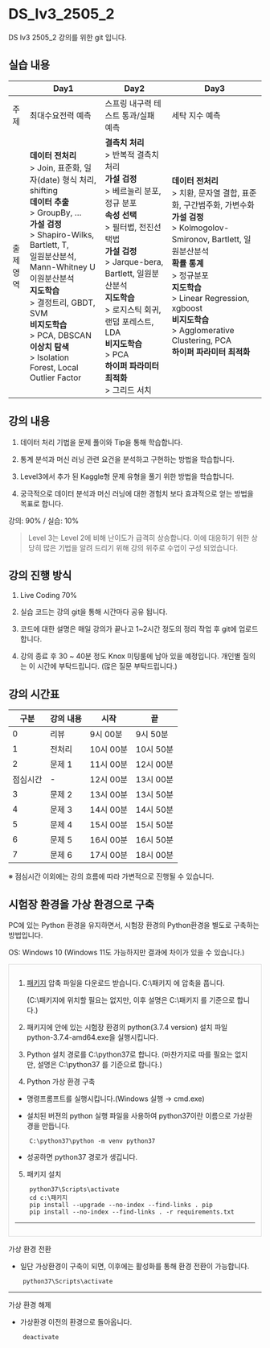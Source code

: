 # DS_lv3_2505_2
DS lv3 2505_2 강의를 위한 git 입니다.

## 실습 내용

||Day1|Day2|Day3|
|---|----|----|----|
|주제|최대수요전력 예측|스프링 내구력 테스트 통과/실패 예측|세탁 지수 예측|
|출제<br/>영역|**데이터 전처리**<br/>> Join, 표준화, 일자(date) 형식 처리, shifting<br/>**데이터 추출**<br/>> GroupBy, …<br/>**가설 검정**<br/>> Shapiro-Wilks, Bartlett, T,<br/>일원분산분석, Mann-Whitney U<br/>이원분산분석<br/>**지도학습**<br/>> 결정트리, GBDT, SVM<br/>**비지도학습**<br/>> PCA, DBSCAN <br/>**이상치 탐색**<br/>> Isolation Forest, Local Outlier Factor|**결측치 처리**<br/>> 반복적 결측치 처리<br/>**가설 검정**<br/>> 베르눌리 분포,  정규 분포<br/>**속성 선택**<br/>> 필터법, 전진선택법<br/>**가설 검정**<br/>> Jarque-bera, Bartlett, 일원분산분석<br/>**지도학습**<br/>> 로지스틱 회귀, 랜덤 포레스트, LDA<br/>**비지도학습**<br/>> PCA<br/>**하이퍼 파라미터 최적화**<br/>> 그리드 서치|**데이터 전처리**<br/>> 치환, 문자열 결합, 표준화, 구간범주화, 가변수화<br/>**가설 검정**<br/>> Kolmogolov-Smironov, Bartlett, 일원분산분석<br/>**확률 통계**<br/>> 정규분포<br/>**지도학습**<br/>> Linear Regression, xgboost<br/>**비지도학습**<br/>> Agglomerative Clustering, PCA<br/>**하이퍼 파라미터 최적화**<br/>|

## 강의 내용

1. 데이터 처리 기법을 문제 풀이와 Tip을 통해 학습합니다.

2. 통계 분석과 머신 러닝 관련 요건을 분석하고 구현하는 방법을 학습합니다. 

3. Level3에서 추가 된 Kaggle형 문제 유형을 풀기 위한 방법을 학습합니다.

4. 궁극적으로 데이터 분석과 머신 러닝에 대한 경험치 보다 효과적으로 얻는 방법을 목표로 합니다.

강의: 90% / 실습: 10%

> Level 3는 Level 2에 비해 난이도가 급격히 상승합니다. 이에 대응하기 위한 상당히 많은 기법을 알려 드리기 위해 강의 위주로 수업이 구성 되었습니다.


## 강의 진행 방식

1. Live Coding 70%

2. 실습 코드는 강의 git을 통해 시간마다 공유 됩니다.

3. 코드에 대한 설명은 매일 강의가 끝나고 1~2시간 정도의 정리 작업 후 git에 업로드합니다.

4. 강의 종료 후 30 ~ 40분 정도 Knox 미팅룸에 남아 있을 예정입니다. 개인별 질의는 이 시간에 부탁드립니다. (많은 질문 부탁드립니다.)


## 강의 시간표

|구분|강의 내용|시작|끝|
|----|---------|----|--|
|0|리뷰|9시 00분| 9시 50분|
|1|전처리|10시 00분| 10시 50분|
|2|문제 1|11시 00분| 12시 00분|
|점심시간|-|12시 00분| 13시 00분|
|3|문제 2|13시 00분| 13시 50분|
|4|문제 3|14시 00분| 14시 50분|
|5|문제 4|15시 00분| 15시 50분|
|6|문제 5|16시 00분| 16시 50분|
|7|문제 6|17시 00분| 18시 00분|

※ 점심시간 이외에는 강의 흐름에 따라 가변적으로 진행될 수 있습니다. 

## 시험장 환경을 가상 환경으로 구축

PC에 있는 Python 환경을 유지하면서, 시험장 환경의 Python환경을 별도로 구축하는 방법입니다.

OS: Windows 10 (Windows 11도 가능하지만 결과에 차이가 있을 수 있습니다.)

<div style="border: 1px solid #ddd; padding: 12px; margin-top: 10px;">

1. [패키지](https://drive.google.com/file/d/1zhyIoMbSq7ZTwf6AnwiIIXtQ1qMqEWlK/view?usp=drive_link) 압축 파일을 다운로드 받습니다.  C:\패키지 에 압축을 풉니다.

   (C:\패키지에 위치할 필요는 없지만, 이후 설명은 C:\패키지 를 기준으로 합니다.)


2. 패키지에 안에 있는 시험장 환경의 python(3.7.4 version) 설치 파일 python-3.7.4-amd64.exe을 실행시킵니다.


3. Python 설치 경로를 C:\python37로 합니다. (마찬가지로 따를 필요는 없지만, 설명은 C:\python37 를 기준으로 합니다.)


4. Python 가상 환경 구축

- 명령프롬프트를 실행시킵니다.(Windows 실행 → cmd.exe)


- 설치된 버젼의 python 실행 파일을 사용하여 python37이란 이름으로 가상환경을 만듭니다.

```
    C:\python37\python -m venv python37
```

- 성공하면 python37 경로가 생깁니다.


5. 패키지 설치

```
    python37\Scripts\activate
    cd c:\패키지
    pip install --upgrade --no-index --find-links . pip
    pip install --no-index --find-links . -r requirements.txt
```

-------------------------------------------------------------------
    
</div>

가상 환경 전환 

- 일단 가상환경이 구축이 되면, 이후에는 활성화를 통해 환경 전환이 가능합니다.

```
    python37\Scripts\activate 
```

----------------------------------

가상 환경 해제

- 가상환경 이전의 환경으로 돌아옵니다.

```
    deactivate
```
